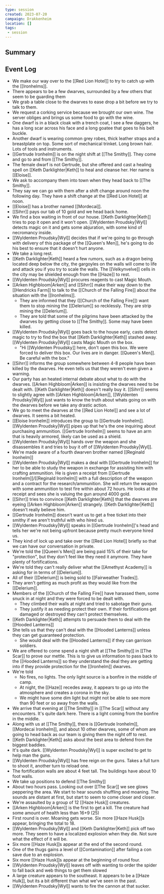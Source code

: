 ```yaml
---
type: session
created: 2023-07-20
campaign: Drakkenheim
location: []
tags:
 - session
---
```



## Summary

## Event Log

- We make our way over to the [[Red Lion Hotel]] to try to catch up with the [[Ironhelms]].
- There appears to be a few dwarves, surrounded by a few others that seem to be guarding them
- We grab a table close to the dwarves to ease drop a bit before we try to talk to them.
- We request a corking service because we brought our own wine. The server obliges and brings us some food to go with the wine.
- One dwarf is in a black cloak with a trench coat, I see a few daggers, he has a long scar across his face and a long goatee that goes to his belt buckle.
- Another dwarf is wearing common grey robes, thick leather straps and a breastplate on top. Some sort of mechanical trinket. Long brown hair. Lots of tools and instruments.
- [[Gertrude Ironhelm]] is on the night shift at [[The Smithy]]. They come and go to and from [[The Smithy]].
- The female dwarf is not Gertrude, but she offered and cast a healing spell on [[Keth Darklighter|Keth]] to heal and cleanse her. Her name is [[Eloise]].
- We ask to accompany them into town when they head back to [[The Smithy]].
- They say we can go with them after a shift change around noon the following day. They have a shift change at the [[Red Lion Hotel]] at noon.
- [[Eloise]] has a brother named [[Mordecai]]. 
- [[Sihrr]] pays our tab of 10 gold and we head back home.
- We find a box waiting in front of our house. [[Keth Darklighter|Keth]] tries to pop it open and it won't open. [[Wyldenten Proudsky|Wyl]] detects magic on it and gets some abjuration, with some kind of necromancy inside.
- [[Wyldenten Proudsky|Wyl]] decides that if we're going to go through with delivery of this package of the [[Queen's Men]], he's going to do his best to ensure that it doesn't hurt anyone. 
- We take a long rest.
- [[Keth Darklighter|Keth]] heard a few rumors, such as a dragon being located deep below the city, the gargoyles on the walls will come to life and attack you if you try to scale the walls. The [[Velkynvelve]] cells in the city may be shielded enough from the [[Haze]] to rest.
- [[Wyldenten Proudsky|Wyl]] procures reagents to cast Magic Mouth.
- [[Arken Highbloom|Arken]] and [[Sihrr]] make their way down to the [[Hendricks Farm]] to talk to the [[Church of the Falling Fire]] about the situation with the [[Ironhelms]].
	- They are informed that they ([[Church of the Falling Fire]]) want them to stop mining the [[Delerium]] so recklessly. They are strip mining the [[Delerium]].
	- They are told that some of the pilgrims have been attacked by the dwarves by getting close to [[The Smithy]]. Some may have been killed.
- [[Wyldenten Proudsky|Wyl]] goes back to the house early, casts detect magic to try to find the box that [[Keth Darklighter|Keth]] stashed away. [[Wyldenten Proudsky|Wyl]] casts Magic Mouth on the box.
	- "Hi [[Wyldenten Proudsky]] here, don't open this box. We were forced to deliver this box. Our lives are in danger. [[Queen's Men]]. Be careful with the box."
- [[Sihrr]] informs the group somewhere between 4-8 people have been killed by the dwarves. He even tells us that they weren't even given a warning.
- Our party has an heated internal debate about what to do with the dwarves. [[Arken Highbloom|Arken]] is insisting the dwarves need to be dealt with. [[Keth Darklighter|Keth]] doesn't really buy it. [[Sihrr]] seems to slightly agree with [[Arken Highbloom|Arken]], [[Wyldenten Proudsky|Wyl]] just wants to know the truth about whats going on with the dwarves before we take any drastic action.
- We go to meet the dwarves at the [[Red Lion Hotel]] and see a lot of dwarves. It seems a bit heated.
- [[Eloise Ironhelm]] introduces the group to [[Gertrude Ironhelm]].  [[Wyldenten Proudsky|Wyl]] pipes up that he's the one inquiring about purchasing ammunition. [[Gertrude Ironhelm]] seems to have an arm that is heavily armored, likely can be used as a shield. 
- [[Wyldenten Proudsky|Wyl]] hands over the weapon and she disassembles it and tries to buy it off of [[Wyldenten Proudsky|Wyl]].
- We're made aware of a fourth dwarven brother named [[Reginald Ironhelm]]
- [[Wyldenten Proudsky|Wyl]] makes a deal with [[Gertrude Ironhelm]] for her to be able to study the weapon in exchange for assisting him with crafting ammunition. He is given a receipt from [[Gertrude Ironhelm]]/[[Reginald Ironhelm]] with a full description of the weapon and a contract for the research/ammunition. She will return the weapon with some ammunition to test fire within about 72 hours. He looks at the receipt and sees she is valuing the gun around 4000 gold. 
- [[Sihrr]] tries to convince [[Keth Darklighter|Keth]] that the dwarves are eyeing [[Arken Highbloom|Arken]] strangely. [[Keth Darklighter|Keth]] doesn't really believe him.
- [[Gertrude Ironhelm]] doesn't want us to get a free ticket into their smithy if we aren't truthful with who hired us.
- [[Wyldenten Proudsky|Wyl]] speaks in [[Gertrude Ironhelm]]'s head and tells her we're not being upfront because pretty much everyone hired us.
- They kind of lock up and take over the [[Red Lion Hotel]] briefly so that we can have our conversation in private.
- We're told the [[Queen's Men]] are being paid 15% of their take for "protection", but they don't feel like they need it anymore. They have plenty of fortifications.
- We're told they can't really deliver what the [[Amethyst Academy]] is asking for in terms of [[Delerium]].
- All of their [[Delerium]] is being sold to [[Fairweather Trades]].
- They aren't getting as much profit as they would like from the [[Delerium]].
- Members of the [[Church of the Falling Fire]] have harassed them, some snuck in at night and they were forced to be dealt with.
	- They climbed their walls at night and tried to sabotage their guns.
	- They justify it as needing protect their own. If their fortifications get damaged or destroyed they can't protect themselves.
- [[Keth Darklighter|Keth]] attempts to persuade them to deal with the [[Hooded Lanterns]]
- She tells us that they can't deal with the [[Hooded Lanterns]] unless they can get guaranteed protection.
	- She would deal with the [[Hooded Lanterns]] if they can garrison soldiers.
- We are offered to come spend a night shift at [[The Smithy]] in [[The Scar]] to prove our mettle. This is to give us information to pass back to the [[Hooded Lanterns]] so they understand the deal they are getting into if they provide protection for the [[Ironhelm]] dwarves.
- We're told
	- No fires, no lights. The only light source is a bonfire in the middle of camp.
	- At night, the [[Haze]] recedes away, it appears to go up into the atmosphere and creates a corona in the sky.
	- We might have some dim light but might not be able to see more than 90 feet or so away from the walls.
- We arrive that evening at [[The Smithy]] in [[The Scar]] without any encounters. It's quite dark here. There is a light coming from the bonfire in the middle.
- Along with us at [[The Smithy]], there is [[Gertrude Ironhelm]], [[Mordecai Ironhelm]], and about 10 other dwarves, some of whom are going to head back as our team is giving them the night off to rest.
- [[Keth Darklighter|Keth]] asks about the best area to defend from the biggest baddies.
- It's quite dark. [[Wyldenten Proudsky|Wyl]] is super excited to get to help man the guns.
- [[Wyldenten Proudsky|Wyl]] has free reign on the guns. Takes a full turn to shoot it, another turn to reload one.
- The fortification walls are about 4 feet tall. The buildings have about 10 foot walls. 
- We take up positions to defend [[The Smithy]]
- About two hours pass. Looking out over [[The Scar]] we see glows peppering the area. We start to hear sounds shuffling and moaning. The sounds are distant at first, but start to seem to come closer and closer. 
- We're assaulted by a group of 12 [[Haze Husk]] creatures.
- [[Arken Highbloom|Arken]] is the first to get a kill. The creature had some amount of health less than 16+9 (25)
- First round is over. Moaning gets worse. Six more [[Haze Husk]]s appear, bringing the total to 18.
- [[Wyldenten Proudsky|Wyl]] and [[Keth Darklighter|Keth]] pick off two more. They seem to have a localized explosion when they die. Not sure what the effect of it will be.
- Six more [[Haze Husk]]s appear at the end of the second round.
- One of the thugs gains a level of [[Contamination]] after failing a con save due to an explosion.
- Six more [[Haze Husk]]s appear at the beginning of round four.
- [[Wyldenten Proudsky|Wyl]] leaves off with wanting to order the spider to fall back and web things to get them slowed
- A large creature appears to the southeast. It appears to be a [[Haze Hulk]], but its a bit different than what we've seen in the past. 
- [[Wyldenten Proudsky|Wyl]] wants to fire the cannon at that sucker. 
